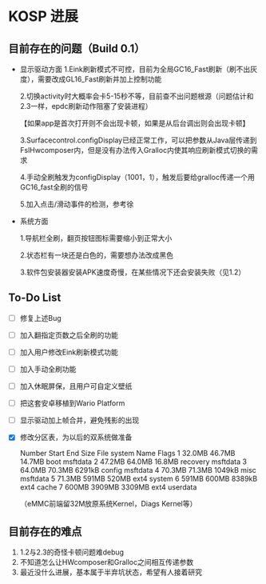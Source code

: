# KOSP 进展

## 目前存在的问题（Build 0.1）

- 显示驱动方面
  1.Eink刷新模式不可控，目前为全局GC16_Fast刷新（刷不出灰度），需要改成GL16_Fast刷新并加上控制功能
  
  2.切换activity时大概率会卡5-15秒不等，目前查不出问题根源（问题估计和2.3一样，epdc刷新动作阻塞了安装进程）
  
  【如果app是首次打开则不会出现卡顿，如果是从后台调出则会出现卡顿】
  
  3.Surfacecontrol.configDisplay已经正常工作，可以把参数从Java层传递到FslHwcomposer内，但是没有办法传入Gralloc内使其响应刷新模式切换的需求
  
  4.手动全刷触发为configDisplay（1001，1），触发后要给gralloc传递一个用GC16_fast全刷的信号
  
  5.加入点击/滑动事件的检测，参考徐

- 系统方面

  1.导航栏全刷，翻页按钮图标需要缩小到正常大小
  
  2.状态栏有一块还是白色的，需要想办法改成黑色
  
  3.软件包安装器安装APK速度奇慢，在某些情况下还会安装失败（见1.2）

## To-Do List

- [ ] 修复上述Bug

- [ ] 加入翻指定页数之后全刷的功能

- [ ] 加入用户修改Eink刷新模式功能

- [ ] 加入手动全刷功能

- [ ] 加入休眠屏保，且用户可自定义壁纸

- [ ] 把这套安卓移植到Wario Platform

- [ ] 显示驱动加上帧合并，避免残影的出现

- [x] 修改分区表，为以后的双系统做准备

  Number  Start   End     Size    File system  Name      Flags
   1      32.0MB  46.7MB  14.7MB               boot      msftdata
   2      47.2MB  64.0MB  16.8MB               recovery  msftdata
   3      64.0MB  70.3MB  6291kB               config    msftdata
   4      70.3MB  71.3MB  1049kB               misc      msftdata
   5      71.3MB  591MB   520MB   ext4         system
   6      591MB   600MB   8389kB  ext4         cache
   7      600MB   3909MB  3309MB  ext4         userdata

  （eMMC前端留32M放原系统Kernel，Diags Kernel等）

## 目前存在的难点

1. 1.2与2.3的奇怪卡顿问题难debug
2. 不知道怎么让HWcomposer和Gralloc之间相互传递参数
3. 最近没什么进展，基本属于半弃坑状态，希望有人接着研究
